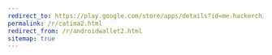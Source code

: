 ```yaml
---
redirect_to: https://play.google.com/store/apps/details?id=me.hackerchick.catima
permalink: /r/catima2.html
redirect_from: /r/androidwallet2.html
sitemap: true
---
```


